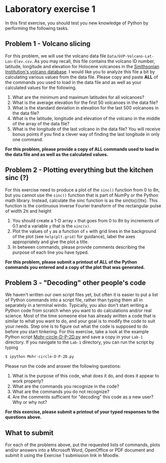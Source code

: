 # Laboratory exercise 1
In this first exercise, you should test you new knowledge of Python by performing the following tasks.

## Problem 1 - Volcano slicing
For this problem, we will use the volcano data file `Data/GVP-Volcano-Lat-Lon-Elev.csv`. As you may recall, this file contains the volcano ID number, latitude, longitude and elevation for Holocene volcanoes in the [Smithsonian Institution's volcano database](http://volcano.si.edu/). I would like you to analyze this file a bit by calculating various values from the data file. Please copy and paste **ALL** of the commands you used to load in the data file and as well as your calculated values for the following.

1. What are the minimum and maximum latitudes for all volcanoes?
2. What is the average elevation for the first 50 volcanoes in the data file?
3. What is the standard deviation in elevation for the last 500 volcanoes in the data file?
4. What is the latitude, longitude and elevation of the volcano in the middle of the array of the data file?
5. What is the longitude of the last volcano in the data file? You will receive bonus points if you find a clever way of finding the last longitude in only one command.

**For this problem, please provide a copy of ALL commands used to load in the data file and as well as the calculated values.**

## Problem 2 - Plotting everything but the kitchen sinc (?)
For this exercise need to produce a plot of the `sinc()` function from 0 to 8π, but you cannot use the `sinc()` function that is part of NumPy or the Python math library. Instead, calculate the sinc function is as the sin(π*x)/(π*x). This function is the continuous inverse Fourier transform of the rectangular pulse of width 2π and height
1. You should create a 1-D array `x` that goes from 0 to 8π by increments of 0.1 and a variable `y` that is the `sinc(x)`.
2. Plot the values of `y` as a function of `x` with grid lines in the background of the plot (see `help(plt.grid)` for guidance), label the axes appropriately and give the plot a title.
3. In between commands, please provide comments describing the purpose of each line you have typed.

**For this problem, please submit a printout of ALL of the Python commands you entered and a copy of the plot that was generated.**

## Problem 3 - "Decoding" other people's code
We haven't written our own script files yet, but often it is easier to put a list of Python commands into a script file, rather than typing them all in separately in a terminal windo. Typically, you also don't start writing a Python code from scratch when you want to do calculations and/or real science. Most of the time someone else has already written a code that is similar to what you want to do, and your goal is to modify the code to suit your needs. Step one is to figure out what the code is supposed to do before you start tinkering. For this exercise, take a look at the example Python script [Mohr-circle-D-P-2D.py](Source/Mohr-circle-D-P-2D.py) and save a copy in your `Lab-1` directory. If you navigate to the `Lab-1` directory, you can run the script by typing

```bash
$ ipython Mohr-circle-D-P-2D.py
```

Please run the code and answer the following questions:
1. What is the purpose of this code, what does it do, and does it appear to work properly?
2. What are the commands you recognize in the code?
3. What are the commands you do not recognize?
4. Are the comments sufficient for "decoding" this code as a new user? Why or why not?

**For this exercise, please submit a printout of your typed responses to the questions above.**

## What to submit
For each of the problems above, put the requested lists of commands, plots and/or answers into a Microsoft Word, OpenOffice or PDF document and submit it using the Exercise 1 submission link in Moodle.
